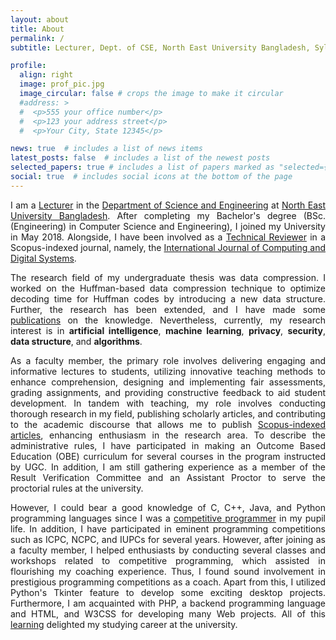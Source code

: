 ```yaml
---
layout: about
title: About
permalink: /
subtitle: Lecturer, Dept. of CSE, North East University Bangladesh, Sylhet, Bangladesh.

profile:
  align: right
  image: prof_pic.jpg
  image_circular: false # crops the image to make it circular
  #address: >
  #  <p>555 your office number</p>
  #  <p>123 your address street</p>
  #  <p>Your City, State 12345</p>

news: true  # includes a list of news items
latest_posts: false  # includes a list of the newest posts
selected_papers: true # includes a list of papers marked as "selected={true}"
social: true  # includes social icons at the bottom of the page
---
```


<p style="text-align: justify">
I am a <a href='https://www.neub.edu.bd/faculty/school-of-natural-sciences/department-of-computer-science-and-engineering/518-pranta-sarker'>Lecturer</a> in the <a href='https://www.neub.edu.bd/academic/school-of-natural-sciences/department-of-computer-science-and-engineering'>Department of Science and Engineering</a> at <a href='https://www.neub.edu.bd/'>North East University Bangladesh</a>. After completing my Bachelor's degree (BSc.(Engineering) in Computer Science and Engineering), I joined my University in May 2018. Alongside, I have been involved as a <a href='https://edas.info/showSelf.php?c=26939'>Technical Reviewer</a> in a Scopus-indexed journal, namely, the <a href='https://journal.uob.edu.bh/handle/123456789/12?id=about'>International Journal of Computing and Digital Systems</a>.
</p>
<p style="text-align: justify">
The research field of my undergraduate thesis was data compression. I worked on the Huffman-based data compression technique to optimize decoding time for Huffman codes by introducing a new data structure. Further, the research has been extended, and I have made some <a href="https://psarkerbd.github.io/publications/">publications</a> on the knowledge. Nevertheless, currently, my research interest is in  <b>artificial intelligence</b>, <b>machine learning</b>, <b>privacy</b>, <b>security</b>, <b>data structure</b>, and <b>algorithms</b>.
</p>
<p style="text-align: justify"> 
As a faculty member, the primary role involves delivering engaging and informative lectures to students, utilizing innovative teaching methods to enhance comprehension, designing and implementing fair assessments, grading assignments, and providing constructive feedback to aid student development.
In tandem with teaching, my role involves conducting thorough research in my field, publishing scholarly articles, and contributing to the academic discourse that allows me to publish <a href="https://psarkerbd.github.io/publications/">Scopus-indexed articles</a>, enhancing enthusiasm in the research area. To describe the administrative rules, I have participated in making an Outcome Based Education (OBE) curriculum for several courses in the program instructed by UGC. In addition, I am still gathering experience as a member of the Result Verification Committee and an Assistant Proctor to serve the proctorial rules at the university.
</p>
<p style="text-align: justify">
However, I could bear a good knowledge of C, C++, Java, and Python programming languages since I was a <a href='https://www.stopstalk.com/user/profile/prantacse14'>competitive programmer</a> in my pupil life. In addition, I have participated in eminent programming competitions such as ICPC, NCPC, and IUPCs for several years. However, after joining as a faculty member, I helped enthusiasts by conducting several classes and workshops related to competitive programming, which assisted in flourishing my coaching experience. Thus, I found sound involvement in prestigious programming competitions as a coach. Apart from this, I utilized Python's Tkinter feature to develop some exciting desktop projects. Furthermore, I am acquainted with PHP, a backend programming language and HTML, and W3CSS for developing many Web projects. All of this <a href='https://psarkerbd.github.io/repositories/'>learning</a> delighted my studying career at the university.
</p>
